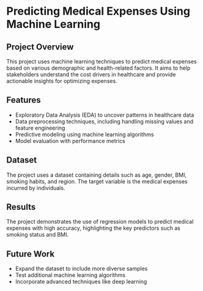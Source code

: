 # Predicting Medical Expenses Using Machine Learning

## Project Overview
This project uses machine learning techniques to predict medical expenses based on various demographic and health-related factors. It aims to help stakeholders understand the cost drivers in healthcare and provide actionable insights for optimizing expenses.

## Features
- Exploratory Data Analysis (EDA) to uncover patterns in healthcare data
- Data preprocessing techniques, including handling missing values and feature engineering
- Predictive modeling using machine learning algorithms
- Model evaluation with performance metrics

## Dataset
The project uses a dataset containing details such as age, gender, BMI, smoking habits, and region. The target variable is the medical expenses incurred by individuals.

## Results
The project demonstrates the use of regression models to predict medical expenses with high accuracy, highlighting the key predictors such as smoking status and BMI.

## Future Work
- Expand the dataset to include more diverse samples
- Test additional machine learning algorithms
- Incorporate advanced techniques like deep learning

